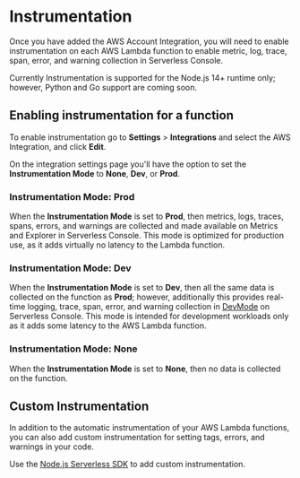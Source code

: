 <!--
title: Instrumentation
menuText: Instrumentation
description: Instrumenting your services with Serverless Console
menuOrder: 2
-->

# Instrumentation

Once you have added the AWS Account Integration, you will need to enable
instrumentation on each AWS Lambda function to enable metric, log, trace, span,
error, and warning collection in Serverless Console.

Currently Instrumentation is supported for the Node.js 14+ runtime only;
however, Python and Go support are coming soon.

## Enabling instrumentation for a function

To enable instrumentation go to **Settings** > **Integrations** and select the
AWS Integration, and click **Edit**.

On the integration settings page you'll have the option to set the
**Instrumentation Mode** to **None**, **Dev**, or **Prod**.

### Instrumentation Mode: Prod

When the **Instrumentation Mode** is set to **Prod**, then metrics, logs,
traces, spans, errors, and warnings are collected and made available on Metrics
and Explorer in Serverless Console. This mode is optimized for production use,
as it adds virtually no latency to the Lambda function.

### Instrumentation Mode: Dev

When the **Instrumentation Mode** is set to **Dev**, then all the same data is
collected on the function as **Prod**; however, additionally this provides
real-time logging, trace, span, error, and warning collection in [DevMode](./application-guide/dev-mode.md)
on Serverless Console. This mode is intended for development workloads only as
it adds some latency to the AWS Lambda function.

### Instrumentation Mode: None

When the **Instrumentation Mode** is set to **None**, then no data is collected
on the function.

## Custom Instrumentation

In addition to the automatic instrumentation of your AWS Lambda functions, you
can also add custom instrumentation for setting tags, errors, and warnings in
your code. 

Use the [Node.js Serverless SDK](./nodejs.md) to add custom instrumentation.
